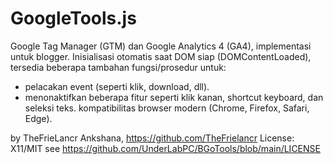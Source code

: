 # GoogleTools.js
Google Tag Manager (GTM) dan Google Analytics 4 (GA4), implementasi untuk blogger.
Inisialisasi otomatis saat DOM siap (DOMContentLoaded), tersedia beberapa tambahan
fungsi/prosedur untuk:
- pelacakan event (seperti klik, download, dll).
- menonaktifkan beberapa fitur seperti klik kanan, shortcut keyboard, dan seleksi teks.
kompatibilitas browser modern (Chrome, Firefox, Safari, Edge).

by TheFrieLancr Ankshana, https://github.com/TheFrielancr
License: X11/MIT
    see https://github.com/UnderLabPC/BGoTools/blob/main/LICENSE
